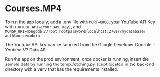 # Courses.MP4

To run the app locally, add a .env file with `PORT=8000`, your YouTube API Key with `YOUTUBE_API={your API key}`, 
and `MONGO_URI=mongodb://root:rootpassword@localhost:27017/mydatabase?authSource=admin`

The Youtube API key can be sourced from the Google Developer Console - Youtube V3 Data API

Run the app on the prod environment; once docker is running, insert the sample data by running the temp_fetching.py
script located in the backend directory with a venv that has the requirements installed.